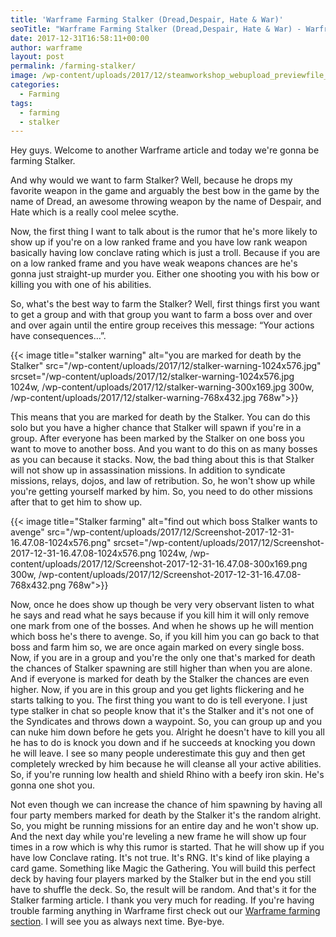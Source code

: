 ```yaml
---
title: 'Warframe Farming Stalker (Dread,Despair, Hate & War)'
seoTitle: "Warframe Farming Stalker (Dread,Despair, Hate & War) - Warframe Blog"
date: 2017-12-31T16:58:11+00:00
author: warframe
layout: post
permalink: /farming-stalker/
image: /wp-content/uploads/2017/12/steamworkshop_webupload_previewfile_311093205_preview.png
categories:
  - Farming
tags:
  - farming
  - stalker
---
```

Hey guys. Welcome to another Warframe article and today we're gonna be farming Stalker.<!--more-->

And why would we want to farm Stalker? Well, because he drops my favorite weapon in the game and arguably the best bow in the game by the name of Dread, an awesome throwing weapon by the name of Despair, and Hate which is a really cool melee scythe.

Now, the first thing I want to talk about is the rumor that he's more likely to show up if you're on a low ranked frame and you have low rank weapon basically having low conclave rating which is just a troll. Because if you are on a low ranked frame and you have weak weapons chances are he's gonna just straight-up murder you. Either one shooting you with his bow or killing you with one of his abilities.

So, what's the best way to farm the Stalker? Well, first things first you want to get a group and with that group you want to farm a boss over and over and over again until the entire group receives this message: &#8220;Your actions have consequences&#8230;&#8221;.

{{< image title="stalker warning" alt="you are marked for death by the Stalker" src="/wp-content/uploads/2017/12/stalker-warning-1024x576.jpg" srcset="/wp-content/uploads/2017/12/stalker-warning-1024x576.jpg 1024w, /wp-content/uploads/2017/12/stalker-warning-300x169.jpg 300w, /wp-content/uploads/2017/12/stalker-warning-768x432.jpg 768w">}}

This means that you are marked for death by the Stalker. You can do this solo but you have a higher chance that Stalker will spawn if you're in a group. After everyone has been marked by the Stalker on one boss you want to move to another boss. And you want to do this on as many bosses as you can because it stacks. Now, the bad thing about this is that Stalker will not show up in assassination missions. In addition to syndicate missions, relays, dojos, and law of retribution. So, he won't show up while you're getting yourself marked by him. So, you need to do other missions after that to get him to show up.

{{< image title="Stalker farming" alt="find out which boss Stalker wants to avenge" src="/wp-content/uploads/2017/12/Screenshot-2017-12-31-16.47.08-1024x576.png" srcset="/wp-content/uploads/2017/12/Screenshot-2017-12-31-16.47.08-1024x576.png 1024w, /wp-content/uploads/2017/12/Screenshot-2017-12-31-16.47.08-300x169.png 300w, /wp-content/uploads/2017/12/Screenshot-2017-12-31-16.47.08-768x432.png 768w">}}

Now, once he does show up though be very very observant listen to what he says and read what he says because if you kill him it will only remove one mark from one of the bosses. And when he shows up he will mention which boss he's there to avenge. So, if you kill him you can go back to that boss and farm him so, we are once again marked on every single boss. Now, if you are in a group and you're the only one that's marked for death the chances of Stalker spawning are still higher than when you are alone. And if everyone is marked for death by the Stalker the chances are even higher. Now, if you are in this group and you get lights flickering and he starts talking to you. The first thing you want to do is tell everyone. I just type stalker in chat so people know that it's the Stalker and it's not one of the Syndicates and throws down a waypoint. So, you can group up and you can nuke him down before he gets you. Alright he doesn't have to kill you all he has to do is knock you down and if he succeeds at knocking you down he will leave. I see so many people underestimate this guy and then get completely wrecked by him because he will cleanse all your active abilities. So, if you're running low health and shield Rhino with a beefy iron skin. He's gonna one shot you.

Not even though we can increase the chance of him spawning by having all four party members marked for death by the Stalker it's the random alright. So, you might be running missions for an entire day and he won't show up. And the next day while you're leveling a new frame he will show up four times in a row which is why this rumor is started. That he will show up if you have low Conclave rating. It's not true. It's RNG. It's kind of like playing a card game. Something like Magic the Gathering. You will build this perfect deck by having four players marked by the Stalker but in the end you still have to shuffle the deck. So, the result will be random. And that's it for the Stalker farming article. I thank you very much for reading. If you're having trouble farming anything in Warframe first check out our [Warframe farming section](/farming/ "Warframe Farming"). I will see you as always next time. Bye-bye.